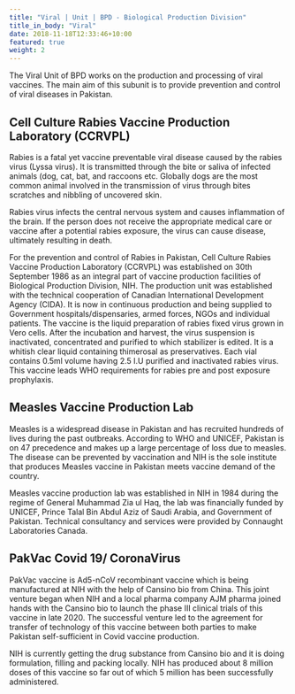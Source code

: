 ```yaml
---
title: "Viral | Unit | BPD - Biological Production Division"
title_in_body: "Viral"
date: 2018-11-18T12:33:46+10:00
featured: true
weight: 2
---
```


The Viral Unit of BPD works on the production and processing of viral vaccines. The main aim of this subunit is to provide prevention and control of viral diseases in Pakistan.

## Cell Culture Rabies Vaccine Production Laboratory (CCRVPL)

Rabies is a fatal yet vaccine preventable viral disease caused by the rabies virus (Lyssa virus). It is transmitted through the bite or saliva of infected animals (dog, cat, bat, and raccoons etc. Globally dogs are the most common animal involved in the transmission of virus through bites scratches and nibbling of uncovered skin.

Rabies virus infects the central nervous system and causes inflammation of the brain. If the person does not receive the appropriate medical care or vaccine after a potential rabies exposure, the virus can cause disease, ultimately resulting in death.

For the prevention and control of Rabies in Pakistan, Cell Culture Rabies Vaccine Production Laboratory (CCRVPL) was established on 30th September 1986 as an integral part of vaccine production facilities of Biological Production Division, NIH. The production unit was established with the technical cooperation of Canadian International Development Agency (CIDA). It is now in continuous production and being supplied to Government hospitals/dispensaries, armed forces, NGOs and individual patients.
The vaccine is the liquid preparation of rabies fixed virus grown in Vero cells. After the incubation and harvest, the virus suspension is inactivated, concentrated and purified to which stabilizer is edited. It is a whitish clear liquid containing thimerosal as preservatives. Each vial contains 0.5ml volume having 2.5 I.U purified and inactivated rabies virus. This vaccine leads WHO requirements for rabies pre and post exposure prophylaxis.

## Measles Vaccine Production Lab

Measles is a widespread disease in Pakistan and has recruited hundreds of lives during the past outbreaks. According to WHO and UNICEF, Pakistan is on 47 precedence and makes up a large percentage of loss due to measles. The disease can be prevented by vaccination and NIH is the sole institute that produces Measles vaccine in Pakistan meets vaccine demand of the country.

Measles vaccine production lab was established in NIH in 1984 during the regime of General Muhammad Zia ul Haq, the lab was financially funded by UNICEF, Prince Talal Bin Abdul Aziz of Saudi Arabia, and Government of Pakistan. Technical consultancy and services were provided by Connaught Laboratories Canada.

## PakVac Covid 19/ CoronaVirus

PakVac vaccine is Ad5-nCoV recombinant vaccine which is being manufactured at NIH with the help of Cansino bio from China. This joint venture began when NIH and a local pharma company AJM pharma joined hands with the Cansino bio to launch the phase III clinical trials of this vaccine in late 2020. The successful venture led to the agreement for transfer of technology of this vaccine between both parties to make Pakistan self-sufficient in Covid vaccine production.

NIH is currently getting the drug substance from Cansino bio and it is doing formulation, filling and packing locally. NIH has produced about 8 million doses of this vaccine so far out of which 5 million has been successfully administered.
